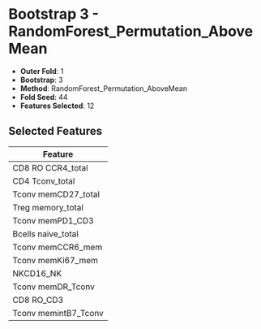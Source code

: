 # Bootstrap 3 - RandomForest_Permutation_AboveMean

- **Outer Fold**: 1
- **Bootstrap**: 3
- **Method**: RandomForest_Permutation_AboveMean
- **Fold Seed**: 44
- **Features Selected**: 12

## Selected Features

| Feature |
|---------|
| CD8 RO CCR4_total |
| CD4 Tconv_total |
| Tconv memCD27_total |
| Treg memory_total |
| Tconv memPD1_CD3 |
| Bcells naive_total |
| Tconv memCCR6_mem |
| Tconv memKi67_mem |
| NKCD16_NK |
| Tconv memDR_Tconv |
| CD8 RO_CD3 |
| Tconv memintB7_Tconv |
